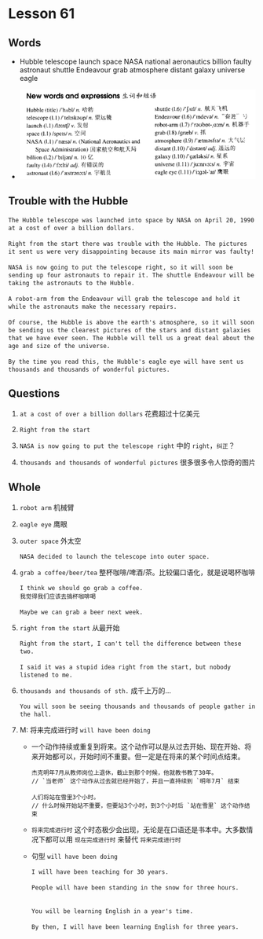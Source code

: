 # Lesson 61

## Words

- Hubble telescope launch space NASA national aeronautics billion faulty astronaut shuttle Endeavour grab atmosphere distant galaxy universe eagle

- ![Words](../../../Images/Part2/07/words-61.png)

## Trouble with the Hubble

```
The Hubble telescope was launched into space by NASA on April 20, 1990 at a cost of over a billion dollars.

Right from the start there was trouble with the Hubble. The pictures it sent us were very disappointing because its main mirror was faulty!

NASA is now going to put the telescope right, so it will soon be sending up four astronauts to repair it. The shuttle Endeavour will be taking the astronauts to the Hubble.

A robot-arm from the Endeavour will grab the telescope and hold it while the astronauts make the necessary repairs.

Of course, the Hubble is above the earth's atmosphere, so it will soon be sending us the clearest pictures of the stars and distant galaxies that we have ever seen. The Hubble will tell us a great deal about the age and size of the universe.

By the time you read this, the Hubble's eagle eye will have sent us thousands and thousands of wonderful pictures.
```

## Questions

1. `at a cost of over a billion dollars` 花费超过十亿美元

2. `Right from the start`

3. `NASA is now going to put the telescope right` 中的 `right`，`纠正`？

4. `thousands and thousands of wonderful pictures` 很多很多令人惊奇的图片

## Whole

1. `robot arm` 机械臂

2. `eagle eye` 鹰眼

3. `outer space` 外太空

   ```
   NASA decided to launch the telescope into outer space.
   ```

4. `grab a coffee/beer/tea` 整杯咖啡/啤酒/茶。比较偏口语化，就是说喝杯咖啡

   ```
   I think we should go grab a coffee.
   我觉得我们应该去搞杯咖啡喝

   Maybe we can grab a beer next week.
   ```

5. `right from the start` 从最开始

   ```
   Right from the start, I can't tell the difference between these two.

   I said it was a stupid idea right from the start, but nobody listened to me.
   ```

6. `thousands and thousands of sth.` 成千上万的...

   ```
   You will soon be seeing thousands and thousands of people gather in the hall.
   ```

7. M: 将来完成进行时 `will have been doing`

   - 一个动作持续或重复到将来。这个动作可以是从过去开始、现在开始、将来开始都可以，开始时间不重要。但一定是在将来的某个时间点结束。

     ```
     杰克明年7月从教师岗位上退休，截止到那个时候，他就教书教了30年。
     // `当老师` 这个动作从过去就已经开始了，并且一直持续到 `明年7月` 结束

     人们将站在雪里3个小时。
     // 什么时候开始站不重要，但要站3个小时，到3个小时后 `站在雪里` 这个动作结束
     ```

   - `将来完成进行时` 这个时态极少会出现，无论是在口语还是书本中。大多数情况下都可以用 `现在完成进行时` 来替代 `将来完成进行时`

   - 句型 `will have been doing`

     ```
     I will have been teaching for 30 years.

     People will have been standing in the snow for three hours.


     You will be learning English in a year's time.

     By then, I will have been learning English for three years.
     ```
